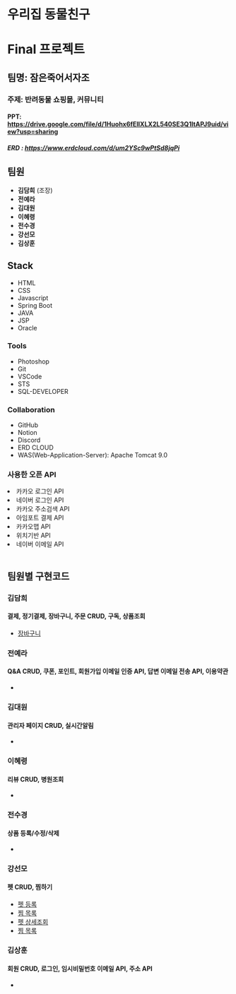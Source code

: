 # 우리집 동물친구
# Final 프로젝트
## 팀명: 잠은죽어서자조
### 주제: 반려동물 쇼핑몰, 커뮤니티
#### PPT: https://drive.google.com/file/d/1Huohx6fEIlXLX2L540SE3Q1ItAPJ9uid/view?usp=sharing
##### ERD : https://www.erdcloud.com/d/um2YSc9wPtSd8jqPi

  ## 팀원
  <ul>
  <li><b>김담희</b> (조장)</li>
  <li><b>전예라</b></li>
  <li><b>김대원</b></li>
  <li><b>이혜령</b></li>
  <li><b>전수경</b></li>
  <li><b>강선모</b></li>
  <li><b>김상훈</b></li>
</ul>

  ## Stack
  <ul>
    <li>HTML</li>
    <li>CSS</li>
    <li>Javascript</li>
    <li>Spring Boot</li>
    <li>JAVA</li>
    <li>JSP</li>
    <li>Oracle</li>   
  </ul>
  
  ### Tools
  <ul>
    <li>Photoshop</li>
    <li>Git</li>
    <li>VSCode</li>
    <li>STS</li>
    <li>SQL-DEVELOPER</li>
  </ul>

  ### Collaboration  
  <ul>
    <li>GitHub</li>
    <li>Notion</li>
    <li>Discord</li>
    <li>ERD CLOUD</li>
    <li>WAS(Web-Application-Server): Apache Tomcat 9.0</li>
  </ul>

    
  <h3> 사용한 오픈 API</h3>

   <li>카카오 로그인 API</li>
   <li>네이버 로그인 API</li>
   <li>카카오 주소검색 API</li>
   <li>아임포트 결제 API</li>
   <li>카카오맵 API</li>
   <li>위치기반 API</li>
   <li>네이버 이메일 API</li>
</ul>
<br>

## 팀원별 구현코드

<h3>김담희</h3>
<h4>결제, 정기결제, 장바구니, 주문 CRUD, 구독, 상품조회</h4>
<ul>
  <li><a href="http://localhost:8080/pet/cart/shoppingCart.do">장바구니</a></li> 
</ul>

<h3>전예라</h3>
<h4>Q&A CRUD, 쿠폰, 포인트, 회원가입 이메일 인증 API, 답변 이메일 전송 API, 이용약관</h4>
<ul>
  <li><a href="http://localhost:8080/pet"></a></li> 
</ul>

<h3>김대원</h3>
<h4>관리자 페이지 CRUD, 실시간알림</h4>
<ul>
  <li><a href="http://localhost:8080/pet"></a></li> 
</ul>

<h3>이혜령</h3>
<h4>리뷰 CRUD, 병원조회</h4>
<ul> 
  <li><a href="http://localhost:8080/pet"></a></li> 
</ul>

<h3>전수경</h3>
<h4>상품 등록/수정/삭제</h4>
<ul> 
  <li><a href="http://localhost:8080/pet"></a></li> 
</ul>

<h3>강선모</h3>
<h4>펫 CRUD, 찜하기</h4>
<ul> 
  <li><a href="http://localhost:8080/pet/petProfile.do">펫 등록</a></li>
  <li><a href="http://localhost:8080/pet/pet/petList.do">찜 목록</a></li>
  <li><a href="http://localhost:8080/pet/pet/petDetail.do?petId=1">펫 상세조회</a></li>
  <li><a href="http://localhost:8000/pet/pet/petGoDetail.do?>펫 수정</a></li>
  <li><a href="http://localhost:8080/pet/wishlist/myWishlist.do">찜 목록</a></li> 
</ul>

<h3>김상훈</h3>
<h4>회원 CRUD, 로그인, 임시비밀번호 이메일 API, 주소 API</h4>
<ul> 
  <li><a href="http://localhost:8080/pet/member/memberLogin.do"></a></li> 
</ul>
